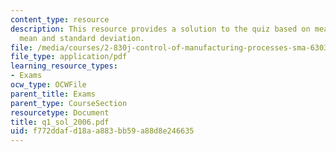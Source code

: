 ```yaml
---
content_type: resource
description: This resource provides a solution to the quiz based on measurement approaches,
  mean and standard deviation.
file: /media/courses/2-830j-control-of-manufacturing-processes-sma-6303-spring-2008/f772ddafd18aa883bb59a88d8e246635_q1_sol_2006.pdf
file_type: application/pdf
learning_resource_types:
- Exams
ocw_type: OCWFile
parent_title: Exams
parent_type: CourseSection
resourcetype: Document
title: q1_sol_2006.pdf
uid: f772ddaf-d18a-a883-bb59-a88d8e246635
---
```

